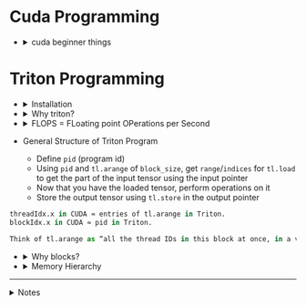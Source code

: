# Cuda Programming
* <details>
  <summary>cuda beginner things</summary>
  
  <img width="896" height="946" alt="image" src="https://github.com/user-attachments/assets/b47ab11e-7691-4222-a7be-808a6ebaac5b" />

  * ```python
    threadIdx.x in CUDA ≈ entries of tl.arange in Triton.
    blockIdx.x in CUDA ≈ pid in Triton.
    
    Think of tl.arange as “all the thread IDs in this block at once, in a vector”.
    ```

  </details>



# Triton Programming
* <details>
  <summary>Installation</summary>
   
  ```python
  git clone https://github.com/VachanVY/gpu-programming.git
  cd gpu-programming
  
  uv sync
  # or
  uv sync --locked # If you want them to install exactly what’s in uv.lock (no resolver changes):
  ```
   </details>

* <details>
  <summary>Why triton?</summary>
  <img width="667" height="455" alt="image" src="https://github.com/user-attachments/assets/6cf80107-180b-44aa-93e9-6d9a1f60793b" />

  * HBM is the main GPU memory (DRAM)
  * Calculations happen in the GPU; there is some memory, but not a lot of memory (SRAM)
  * So what the kernels do is to reduce the movement between the HBM and the GPU chip
  * Fuse many operations in one kernel, so that we can reduce the data movement between the HBM and the GPU chip
  * <img width="1235" height="662" alt="image" src="https://github.com/user-attachments/assets/f2fdc2c7-3ff4-4e71-900e-016e23151a14" />

  </details>

* <details>
  <summary>FLOPS = FLoating point OPerations per Second</summary>
  <img width="1003" height="562" alt="image" src="https://github.com/user-attachments/assets/dd31e892-4f94-465d-af4d-aab58a7e13bd" />
  <img width="797" height="723" alt="image" src="https://github.com/user-attachments/assets/a2067fe2-8939-4289-9afd-345b3327555b" />
  
  * Writing custom kernels doesn’t magically increase your GPU’s FLOPs or shrink memory. The chip is fixed. What it does is remove bottlenecks so you get closer to the hardware’s peak
  * If you tile/cache properly (like cuBLAS, Triton kernels do), you reuse values in shared memory/registers => drastically fewer memory loads
  * That’s why hand-written kernels can approach peak FLOPs

  </details> 
   
* General Structure of Triton Program
  * Define `pid` (program id)
  * Using `pid` and `tl.arange` of `block_size`, get `range`/`indices` for `tl.load` to get the part of the input tensor using the input pointer
  * Now that you have the loaded tensor, perform operations on it
  * Store the output tensor using `tl.store` in the output pointer

```python
threadIdx.x in CUDA ≈ entries of tl.arange in Triton.
blockIdx.x in CUDA ≈ pid in Triton.

Think of tl.arange as “all the thread IDs in this block at once, in a vector”.
```

* <details>
  <summary>Why blocks?</summary>
  <img width="701" height="746" alt="image" src="https://github.com/user-attachments/assets/ce55ab92-69e1-4eb7-bfde-42555feac089" />
  </details>

* <details>
  <summary>Memory Hierarchy</summary>
  <img width="1435" height="857" alt="image" src="https://github.com/user-attachments/assets/eb4334dd-35d7-465e-9fb5-417cc11f02b0" />
  
  <img width="1461" height="582" alt="image" src="https://github.com/user-attachments/assets/c0b51ed7-bbd8-4e88-b91f-a09f2c1cd6b3" />

  </details>


---
<details>
  <summary>Notes</summary>
  
# Trash/Notes
  
* Problem 7/G: Long Sum `G_sum_dim1.py`  
  <img width="800" alt="image" src="https://github.com/user-attachments/assets/3e45f097-6e65-4df9-8808-f2515ed1174e" />
* <img width="1829" height="917" alt="image" src="https://github.com/user-attachments/assets/0bae59b3-89a5-4050-ad93-2fecb307103f" />
  <img width="1829" height="917" alt="image" src="https://github.com/user-attachments/assets/7374d3db-0bb3-422b-8e97-8fe4869a54df" />
  
  [yt video](https://youtu.be/zy8ChVd_oTM?t=1627)
  
  <img width="1805" height="1100" alt="image" src="https://github.com/user-attachments/assets/eb9a370f-be34-4385-92f4-5b61ce2c8ea5" />
  <img width="1811" height="1168" alt="image" src="https://github.com/user-attachments/assets/c425b154-2f69-4e2b-a542-6dfce8a742f5" />
  <img width="1811" height="1168" alt="image" src="https://github.com/user-attachments/assets/cba10ebd-9955-46b3-956f-6239f7f864f7" />
  <img width="771" height="657" alt="image" src="https://github.com/user-attachments/assets/1ecbadf4-f22f-43f4-910d-d9c0bda52c93" />
  <img width="767" height="399" alt="image" src="https://github.com/user-attachments/assets/fab9772d-a3e0-4abd-b3ce-69b9f466d87e" />
* Matmul 11
  <img width="1600" height="817" alt="image" src="https://github.com/user-attachments/assets/ab12d199-fee5-43d2-a9f7-69d98afcb7de" />
  <img width="701" height="746" alt="image" src="https://github.com/user-attachments/assets/ce55ab92-69e1-4eb7-bfde-42555feac089" />


</details>
